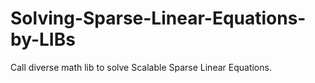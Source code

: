# Solving-Sparse-Linear-Equations-by-LIBs
Call diverse math lib to solve Scalable Sparse Linear Equations.
